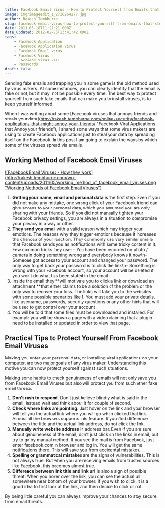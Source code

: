 ```yaml
---
title: Facebook Email Virus - How to Protect Yourself from Emails that Steals Your Passwords
image: img/imageedit_1_2716264277.jpg
author: Rakesh Tembhurne
slug: facebook-email-virus-how-to-protect-yourself-from-emails-that-steals-your-passwords
date: 2011-05-18T11:21:21.000Z
date_updated: 2012-02-25T13:41:42.000Z
tags:
    - Facebook Application
    - Facebook Application Virus
    - Facebook Email virus
    - Facebook Virus
    - Facebook Virus 2011
    - Passwords
draft: false
---
```


Sending fake emails and trapping you in some game is the old method used by virus makers. At some instances, you can clearly identify that the email is fake or not, but it may  not be possible every time. The best way to protect yourself from such fake emails that can make you to install viruses, is to keep yourself informed.

When I was writing about some [Facebook viruses that annoys friends and steals your data](http://rakesh.tembhurne.com/online-security/facebook-applications-that-might-annoy-your-friends/ \"Facebook Viral Applications that Annoy your friends\"), I shared some ways that some virus makers are using to create Facebook applications just to steal your data by spreading itself on the Facebook. In this post I am going to explain the ways by which some of the viruses spread via emails.

## Working Method of Facebook Email Viruses

[![Facebook Email Viruses - How they work](http://rakesh.tembhurne.com/wp-content/uploads/2011/05/working_method_of_facebook_email_viruses.png \"Working Methods of Facebook Email Viruses\")](http://rakesh.tembhurne.com/wp-content/uploads/2011/05/working_method_of_facebook_email_viruses.png)

1. **Getting your name, email and personal data** is the first step. Even if you did not make any mistake, one wrong click of your Facebook friend can give access to your personal data, which you assumed you are only sharing with your friends. So if you did not manually tighten your Facebook privacy settings, you are always in a situation to compromise your privacy in a way or other.
2. **They send you email** with a valid reason which may trigger your emotions. The reasons why they trigger emotions because it increases the chances of your reaction. They commonly use very similar emails that Facebook sends you as notifications with some tricky content in it. Few common tricks they use: - You have been recorded on photo / camera in doing something wrong and everybody knows it now\n- Someone got access to your account and changed your password. The only way to get back your password is to click the link\n- Something is wrong with your Facebook account, so your account will be deleted if you won’t do what has been stated in the email
3. Inside the email they **will motivate you to click a link or download an attachment **that either claims to be a solution of the problem or the only way to recover your loss. The links will take you to the websites with some possible scenarios like 1. You must add your private details, like username, passwords, security questions or any other hints that will be used to get control over your account
4. You will be told that some files must be downloaded and installed. For example you will be shown a page with a video claiming that a plugin need to be installed or updated in order to view that page.

## Practical Tips to Protect Yourself From Facebook Email Viruses

Making you enter your personal data, or installing viral applications on your computer, are two major goals of any virus maker. Understanding this motive you can now protect yourself against such situations.

Making some habits to check genuineness of emails will not only save you from Facebook Email Viruses but also will protect you from such other fake email threats.

1. **Don’t rush to respond**. Don’t just believe blindly what is said in the email, instead wait and think about it for couple of second.
2. **Check where links are pointing**. Just hover on the link and your browser will tell you the actual link where you will go when clicked that link. Almost all the browsers supports this feature. If you find difference between the title and the actual link address, do not click the link.
3. **Manually write website address** in address bar. Even if you are sure about genuineness of the email, don’t just click on the links in email, but try to go by manual method. If you see the mail is from Facebook, just enter facebook.com in browser and log in. You will get the same notifications there. This will save you from accidental mistakes.
4. **Spelling or grammatical mistake**s are the signs of vulnerabilities. This is not always true. But when you are receiving emails from trusted sources like Facebook, this becomes almost true.
5. **Difference between link title and link url** is also a sign of possible threat. When you hover over the link, you can see the actual url somewhere near bottom of your browser. If you wish to click, it is a good idea to first look at the link, and then decide to click or not.

By being little careful you can always improve your chances to stay secure from email threats.
